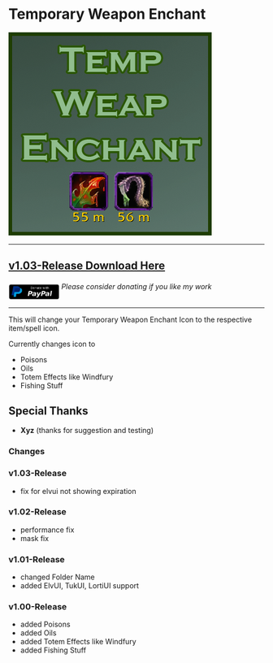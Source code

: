 # Temporary Weapon Enchant

<img src="https://raw.githubusercontent.com/XiconQoo/TemporaryWeaponEnchant/readme-media/logo.png">

---

## [v1.03-Release Download Here](https://github.com/XiconQoo/TemporaryWeaponEnchant/releases/download/v1.03-Release/TemporaryWeaponEnchant-v1.03-Release.zip)

###### <a target="_blank" rel="noopener noreferrer" href="https://www.paypal.me/xiconqoo/10"><img src="https://raw.githubusercontent.com/XiconQoo/Gladdy/readme-media/Paypal-Donate.png" height="30" style="margin-top:-30px;position:relative;top:20px;"></a> Please consider donating if you like my work

---

This will change your Temporary Weapon Enchant Icon to the respective item/spell icon.

Currently changes icon to

- Poisons
- Oils
- Totem Effects like Windfury
- Fishing Stuff

## Special Thanks

- **Xyz** (thanks for suggestion and testing)

### Changes

### v1.03-Release

- fix for elvui not showing expiration

### v1.02-Release

- performance fix
- mask fix

### v1.01-Release

- changed Folder Name
- added ElvUI, TukUI, LortiUI support

### v1.00-Release

- added Poisons
- added Oils
- added Totem Effects like Windfury
- added Fishing Stuff